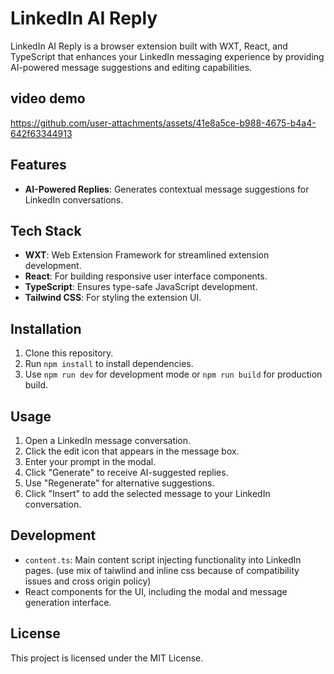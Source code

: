 # LinkedIn AI Reply

LinkedIn AI Reply is a browser extension built with WXT, React, and TypeScript that enhances your LinkedIn messaging experience by providing AI-powered message suggestions and editing capabilities.

## video demo
https://github.com/user-attachments/assets/41e8a5ce-b988-4675-b4a4-642f63344913

## Features

- **AI-Powered Replies**: Generates contextual message suggestions for LinkedIn conversations.

## Tech Stack

- **WXT**: Web Extension Framework for streamlined extension development.
- **React**: For building responsive user interface components.
- **TypeScript**: Ensures type-safe JavaScript development.
- **Tailwind CSS**: For styling the extension UI.

## Installation

1. Clone this repository.
2. Run `npm install` to install dependencies.
3. Use `npm run dev` for development mode or `npm run build` for production build.

## Usage

1. Open a LinkedIn message conversation.
2. Click the edit icon that appears in the message box.
3. Enter your prompt in the modal.
4. Click "Generate" to receive AI-suggested replies.
5. Use "Regenerate" for alternative suggestions.
6. Click "Insert" to add the selected message to your LinkedIn conversation.

## Development

- `content.ts`: Main content script injecting functionality into LinkedIn pages. (use mix of taiwlind and inline css because of compatibility issues and cross origin policy)
- React components for the UI, including the modal and message generation interface.

## License

This project is licensed under the MIT License.

